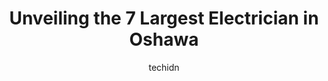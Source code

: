 ---
layout: ampstory
image: https://i0.wp.com/www.auto.or.id/wp-content/uploads/2023/06/thomas-electric-inc-0-oshawa-1686324477.jpeg?resize=640,853
author: techidn
featured: false
description: Oshawa, Ontario, Canada is a haven for Electrician enthusiasts, boasting an impressive array of 7 top-notch establishments. Whether youre a seasoned connoisseur or simply curious to explore
title: Unveiling the 7 Largest Electrician in Oshawa
cover:
   title: Unveiling the 7 Largest Electrician in Oshawa
   subtitle: AUTO.OR.ID
   background: https://www.auto.or.id/wp-content/uploads/2023/06/thomas-electric-inc-0-oshawa-1686324477.jpeg

pages: 
 - layout: thirds
   top: <h1>#1 Canon Electric</h1>
   bottom: "<p>Derek is amazing. We came across his website when we were looking for electricians to rough in our basements electrical. Derek roughed in our pot lights, switches, and re</p>"
   background: https://www.auto.or.id/wp-content/uploads/2023/06/thomas-electric-inc-1-oshawa-1686324479.png
   backgroundblur: true
 - layout: thirds
   top: <h1>#2 Green Planet Electric</h1>
   bottom: "<p>285 Taunton Rd E, Oshawa, ON L1G 3V2, Canada</p>"
   background: https://www.auto.or.id/wp-content/uploads/2023/06/thomas-electric-inc-2-oshawa-1686324480.jpeg
   cta:
      link: https://www.auto.or.id/unveiling-the-7-largest-electrician-in-oshawa/
      text: Unveiling the 7 Largest Electrician in Oshawa
 - layout: thirds
   top: <h1>#3 Doyles Electric</h1>
   bottom: "<p>1333 Mary St N, Oshawa, ON L1G 6Z3, Canada</p>"
   background: https://images.unsplash.com/photo-1610684003787-d6a8c36b8547?ixlib=rb-4.0.3&ixid=MnwxMjA3fDB8MHxwaG90by1wYWdlfHx8fGVufDB8fHx8&auto=format&fit=crop&w=640&h=853&q=80
   cta:
      link: https://www.auto.or.id/unveiling-the-7-largest-electrician-in-oshawa/
      text: Unveiling the 7 Largest Electrician in Oshawa
 - layout: thirds
   top: <h1>#4 Barrett Electric Inc.</h1>
   bottom: "<p>1318 Kilmaurs Ave, Oshawa, ON L1K 2A3, Canada</p>"
   background: https://images.unsplash.com/photo-1641921966132-371cca4de3a1?ixlib=rb-4.0.3&ixid=MnwxMjA3fDB8MHxwaG90by1wYWdlfHx8fGVufDB8fHx8&auto=format&fit=crop&w=640&h=853&q=80
   cta:
      link: https://www.auto.or.id/unveiling-the-7-largest-electrician-in-oshawa/
      text: Unveiling the 7 Largest Electrician in Oshawa
 - layout: thirds
   top: <h1>#5 Townsend Electric Ltd</h1>
   bottom: "<p>767 Simcoe St S, Oshawa, ON L1H 4K5, Canada</p>"
   background: https://images.unsplash.com/photo-1534285686845-f2a7844e65b1?ixlib=rb-4.0.3&ixid=MnwxMjA3fDB8MHxwaG90by1wYWdlfHx8fGVufDB8fHx8&auto=format&fit=crop&w=640&h=853&q=80
   cta:
      link: https://www.auto.or.id/unveiling-the-7-largest-electrician-in-oshawa/
      text: Unveiling the 7 Largest Electrician in Oshawa
 - layout: thirds
   top: <h1>#6 Safe and Sound Connections</h1>
   bottom: "<p>500 Conlin Rd E, Oshawa, ON L1L 0M9, Canada</p>"
   background: https://images.unsplash.com/photo-1636325780109-2d154603a3a7?ixlib=rb-4.0.3&ixid=MnwxMjA3fDB8MHxwaG90by1wYWdlfHx8fGVufDB8fHx8&auto=format&fit=crop&w=640&h=853&q=80
   cta:
      link: https://www.auto.or.id/unveiling-the-7-largest-electrician-in-oshawa/
      text: Unveiling the 7 Largest Electrician in Oshawa
 - layout: thirds
   top: <h1>#7 Tradescope Electrical</h1>
   bottom: "<p>#1, Oshawa, ON L1K 3C1, Canada</p>"
   background: https://images.unsplash.com/photo-1580151297944-7c4cedd0c5b2?ixlib=rb-4.0.3&ixid=MnwxMjA3fDB8MHxwaG90by1wYWdlfHx8fGVufDB8fHx8&auto=format&fit=crop&w=640&h=853&q=80
   cta:
      link: https://www.auto.or.id/unveiling-the-7-largest-electrician-in-oshawa/
      text: Unveiling the 7 Largest Electrician in Oshawa
 - layout: thirds
   middle: Continue reading...
   background: https://images.unsplash.com/photo-1597220669155-4a3e59232dc9?ixlib=rb-4.0.3&ixid=MnwxMjA3fDB8MHxwaG90by1wYWdlfHx8fGVufDB8fHx8&auto=format&fit=crop&w=640&h=853&q=80
   cta:
      link: https://www.auto.or.id/unveiling-the-7-largest-electrician-in-oshawa/
      text: Unveiling the 7 Largest Electrician in Oshawa

---